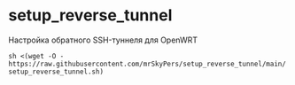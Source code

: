 # setup_reverse_tunnel
Настройка обратного SSH-туннеля для OpenWRT

```sh <(wget -O - https://raw.githubusercontent.com/mrSkyPers/setup_reverse_tunnel/main/setup_reverse_tunnel.sh)```
